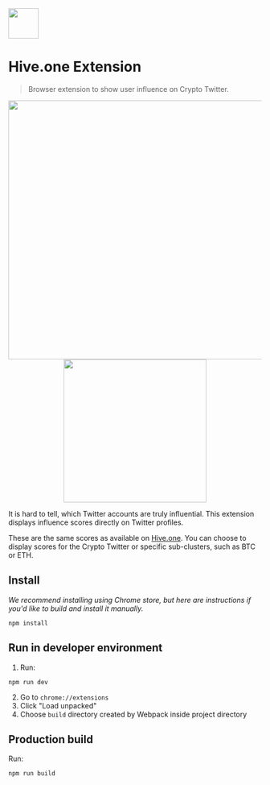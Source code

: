 <img width="60px" src="https://i.imgur.com/KK0Bs5b.jpg" />

# Hive.one Extension

> Browser extension to show user influence on Crypto Twitter.

<div style="text-align: center;">
  <img width="514px" src="https://i.imgur.com/PJhRcMk.png" />
  <img width="284px" src="https://i.imgur.com/a61X1U6.png" />
</div>

It is hard to tell, which Twitter accounts are truly influential. This extension displays influence scores directly on Twitter profiles.

These are the same scores as available on [Hive.one](https://hive.one). You can choose to display scores for the Crypto Twitter or specific sub-clusters, such as BTC or ETH.


## Install

*We recommend installing using Chrome store, but here are instructions if you'd like to build and install it manually.*

```
npm install
```

## Run in developer environment

1. Run:

```
npm run dev
```

2. Go to `chrome://extensions`
3. Click "Load unpacked"
4. Choose `build` directory created by Webpack inside project directory


## Production build

Run:
```
npm run build
```